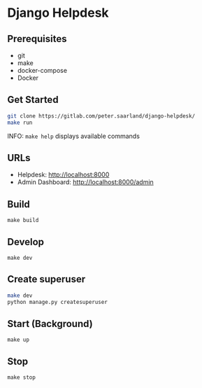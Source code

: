 # Django Helpdesk

## Prerequisites

- git
- make
- docker-compose
- Docker

## Get Started

```bash
git clone https://gitlab.com/peter.saarland/django-helpdesk/
make run
```

INFO: `make help` displays available commands

## URLs

- Helpdesk: [http://localhost:8000](http://localhost:8000)
- Admin Dashboard: [http://localhost:8000/admin](http://localhost:8000/admin)

## Build

`make build`

## Develop

`make dev`

## Create superuser

```bash
make dev
python manage.py createsuperuser
```

## Start (Background)

`make up`

## Stop

`make stop`
